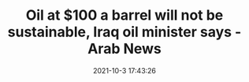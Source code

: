 ---
"title": "Oil at $100 a barrel will not be sustainable, Iraq oil minister says - Arab News"
"date": "2021-10-3 17:43:26"
"feed_name": "GOOGLENEWSINDUSTRIAL"
"feed_website": "https://news.google.com/search?q=industrial%2Bincident&hl=en-US&gl=US&ceid=US:en"
"feed_rss": "https://news.google.com/rss/search?q=industrial%2Bincident&hl=en-US&gl=US&ceid=US:en"
"link": "https://www.arabnews.com/node/1940831/business-economy"
"source": "{'href': 'https://www.arabnews.com', 'title': 'Arab News'}"
"file": "_posts/2021-1-1-8d6bec56552f690c2ff0d59476e71e5755f20e54.md"
"accident": "0"
"drilling": "0"
"dead": "0"
"injured": "0"
"arrested": "0"
"place": "unknown place"
"where": "unknown site"
"causes": "unknown"
"place_uri": "unknown place"
---